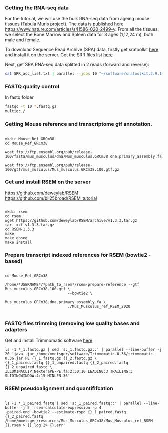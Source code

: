 ### Getting the RNA-seq data

For the tutorial, we will use the bulk RNA-seq data from ageing mouse tissues (Tabula Muris project). The data is published here https://www.nature.com/articles/s41586-020-2499-y.
From all the tissues, we select the Bone Marrow and Spleen data for 3 ages (1,12,24 m), both male and female. 

To download Sequence Read Archive (SRA) data, firstly get sratoolkit [here](https://github.com/ncbi/sra-tools/wiki/01.-Downloading-SRA-Toolkit) and install it on the server.
Get the SRR files list [here](https://github.com/mmetsger/RNA-seq-tutorial/blob/master/SRR_acc_list.txt)

Next, get SRA RNA-seq data splitted in 2 reads (forward and reverse):

 ```bash
 cat SRR_acc_list.txt | parallel --jobs 10 "~/software/sratoolkit.2.9.1-1-ubuntu64/bin/fastq-dump --origfmt --gzip --split-files {}" :::

 
 ```
### FASTQ quality control
 In fastq folder
 
 ```bash
 fastqc -t 10 *.fastq.gz
 multiqc./
 ```

 
### Getting Mouse reference and transcriptome gtf annotation.

```{bash}

mkdir Mouse_Ref_GRCm38
cd Mouse_Ref_GRCm38 

wget ftp://ftp.ensembl.org/pub/release-100/fasta/mus_musculus/dna/Mus_musculus.GRCm38.dna.primary_assembly.fa.gz

wget ftp://ftp.ensembl.org/pub/release-100/gtf/mus_musculus/Mus_musculus.GRCm38.100.gtf.gz

```
### Get and install RSEM on the server

https://github.com/deweylab/RSEM
https://github.com/bli25broad/RSEM_tutorial

```{bash}

mkdir rsem
cd rsem
wget https://github.com/deweylab/RSEM/archive/v1.3.3.tar.gz
tar -xzf v1.3.3.tar.gz
cd RSEM-1.3.3
make
make ebseq
make install

```

### Prepare transcript indexed references for RSEM (bowtie2 -based)

```{bash}

cd Mouse_Ref_GRCm38 

/home/*USERNAME*/*path_to_rsem*/rsem-prepare-reference --gtf Mus_musculus.GRCm38.100.gtf \
                            --bowtie2 \
                             Mus_musculus.GRCm38.dna.primary_assembly.fa \
                            ./Mus_Musculus_ref_RSEM_2020
      
```


### FASTQ files trimming (removing low quality bases and adapters

Get and install Trimmomatic software [here](http://www.usadellab.org/cms/index.php?page=trimmomatic)

```{bash}
ls -1 *_1.fastq.gz | sed 's:_1.fastq.gz::' | parallel --line-buffer -j 20 'java -jar /home/mmetsger/software/Trimmomatic-0.36/trimmomatic-0.36.jar PE {}_1.fastq.gz {}_2.fastq.gz \
{}_1_paired.fastq {}_1_unpaired.fastq {}_2_paired.fastq {}_2_unpaired.fastq \
ILLUMINACLIP:NexteraPE-PE.fa:2:30:10 LEADING:3 TRAILING:3 SLIDINGWINDOW:4:15 MINLEN:36'

```
### RSEM pseudoalignment and quantififcation


```{bash}

ls -1 *_1_paired.fastq | sed 's:_1_paired.fastq::' | parallel --line-buffer -j 5 'rsem-calculate-expression -p 4 
-paired-end -bowtie2 --estimate-rspd {}_1_paired.fastq {}_2_paired.fastq /home/mmetsger/resources/Mus_Musculus_GRCm38/Mus_Musculus_ref_RSEM {}.rsem > {}.log 2> {}.err'

```














